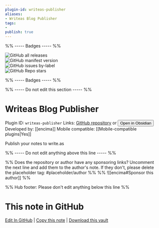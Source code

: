 ```yaml
---
plugin-id: writeas-publisher
aliases:
- Writeas Blog Publisher
tags: 
- 
publish: true
---
```


%% ----- Badges ----- %%

![GitHub all releases](https://img.shields.io/github/downloads/encima/obsidian-writeas-plugin/total?color=573E7A&logo=github&style=for-the-badge)   
![GitHub manifest version](https://img.shields.io/github/manifest-json/v/encima/obsidian-writeas-plugin?color=573E7A&logo=github&style=for-the-badge)   
![GitHub issues by-label](https://img.shields.io/github/issues/encima/obsidian-writeas-plugin/help%20wanted?color=573E7A&logo=github&style=for-the-badge)   
![GitHub Repo stars](https://img.shields.io/github/stars/encima/obsidian-writeas-plugin?color=573E7A&logo=github&style=for-the-badge)

%% ----- Badges ----- %%

%% ----- Do not edit this section ----- %%

# Writeas Blog Publisher

Plugin ID: `writeas-publisher`
Links: [GitHub repository](https://github.com/encima/obsidian-writeas-plugin) or [<button id=HH>Open in Obsidian</button>](obsidian://show-plugin?id=writeas-publisher)
Developed by: [[encima]]
Mobile compatible: [[Mobile-compatible plugins|Yes]]

Publish your notes to write.as

%% ----- Do not edit anything above this line ----- %% 

%% Does the repository or author have any sponsoring links? Uncomment the next line and add them to the author's note. If they don't, please delete the placeholder tag: #placeholder/author %%
%% ![[encima#Sponsor this author]] %%

%% Hub footer: Please don't edit anything below this line %%

# This note in GitHub

<span class="git-footer">[Edit In GitHub](https://github.dev/obsidian-community/obsidian-hub/blob/main/02%20-%20Community%20Expansions/02.05%20All%20Community%20Expansions/Plugins/writeas-publisher.md "git-hub-edit-note") | [Copy this note](https://raw.githubusercontent.com/obsidian-community/obsidian-hub/main/02%20-%20Community%20Expansions/02.05%20All%20Community%20Expansions/Plugins/writeas-publisher.md "git-hub-copy-note") | [Download this vault](https://github.com/obsidian-community/obsidian-hub/archive/refs/heads/main.zip "git-hub-download-vault") </span>
